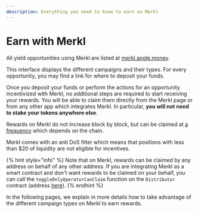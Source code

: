```yaml
---
description: Everything you need to know to earn on Merkl
---
```


# Earn with Merkl

All yield opportunities using Merkl are listed at [merkl.angle.money](https://merkl.angle.money).

This interface displays the different campaigns and their types. For every opportunity, you may find a link for where to deposit your funds.

Once you deposit your funds or perform the actions for an opportunity incentivized with Merkl, no additional steps are required to start receiving your rewards. You will be able to claim them directly from the Merkl page or from any other app which integrates Merkl. In particular, **you will not need to stake your tokens anywhere else**.

Rewards on Merkl do not increase block by block, but can be claimed at [a frequency](./helpers.md#🔗-live-amms-and-chains) which depends on the chain.

Merkl comes with an anti DoS filter which means that positions with less than \$20 of liquidity are not eligible for incentives.

{% hint style="info" %}
Note that on Merkl, rewards can be claimed by any address on behalf of any other address. If you are integrating Merkl as a smart contract and don't want rewards to be claimed on your behalf, you can call the `toggleOnlyOperatorCanClaim` function on the `Distributor` contract (address [here](./helpers.md#🧑‍💻-smart-contracts)).
{% endhint %}

In the following pages, we explain in more details how to take advantage of the different campaign types on Merkl to earn rewards.

